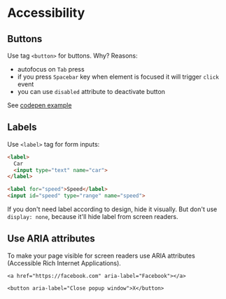 # Accessibility

## Buttons

Use tag `<button>` for buttons. Why? Reasons:

- autofocus on `Tab` press
- if you press `Spacebar` key when element is focused it will trigger `click` event
- you can use `disabled` attribute to deactivate button

See [codepen example](https://codepen.io/yesnik/pen/xNMvRK)

## Labels

Use `<label>` tag for form inputs:

```html
<label>
  Car
  <input type="text" name="car">
</label>

<label for="speed">Speed</label>
<input id="speed" type="range" name="speed">
```

If you don't need label according to design, hide it visually. But don't use `display: none`, 
because it'll hide label from screen readers.

## Use ARIA attributes

To make your page visible for screen readers use ARIA attributes (Accessible Rich Internet Applications).

```
<a href="https://facebook.com" aria-label="Facebook"></a>

<button aria-label="Close popup window">X</button>
```
